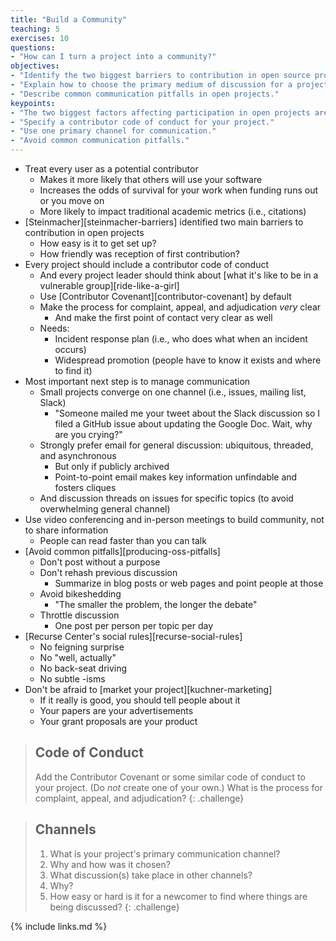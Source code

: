 ```yaml
---
title: "Build a Community"
teaching: 5
exercises: 10
questions:
- "How can I turn a project into a community?"
objectives:
- "Identify the two biggest barriers to contribution in open source projects."
- "Explain how to choose the primary medium of discussion for a project."
- "Describe common communication pitfalls in open projects."
keypoints:
- "The two biggest factors affecting participation in open projects are ease of setup and warmth of response to first contribution."
- "Specify a contributor code of conduct for your project."
- "Use one primary channel for communication."
- "Avoid common communication pitfalls."
---
```


*   Treat every user as a potential contributor
    *   Makes it more likely that others will use your software
    *   Increases the odds of survival for your work when funding runs out or you move on
    *   More likely to impact traditional academic metrics (i.e., citations)
*   [Steinmacher][steinmacher-barriers] identified two main barriers to contribution in open projects
    *   How easy is it to get set up?
    *   How friendly was reception of first contribution?
*   Every project should include a contributor code of conduct
    *   And every project leader should think about [what it's like to be in a vulnerable group][ride-like-a-girl]
    *   Use [Contributor Covenant][contributor-covenant] by default
    *   Make the process for complaint, appeal, and adjudication *very* clear
        *   And make the first point of contact very clear as well
    *   Needs:
        *   Incident response plan (i.e., who does what when an incident occurs)
        *   Widespread promotion (people have to know it exists and where to find it)
*   Most important next step is to manage communication
    *   Small projects converge on one channel (i.e., issues, mailing list, Slack)
        *   "Someone mailed me your tweet about the Slack discussion so I filed a GitHub issue about updating the Google Doc. Wait, why are you crying?"
    *   Strongly prefer email for general discussion: ubiquitous, threaded, and asynchronous
        *   But only if publicly archived
        *   Point-to-point email makes key information unfindable and fosters cliques
    *   And discussion threads on issues for specific topics (to avoid overwhelming general channel)
*   Use video conferencing and in-person meetings to build community, not to share information
    *   People can read faster than you can talk
*   [Avoid common pitfalls][producing-oss-pitfalls]
    *   Don't post without a purpose
    *   Don't rehash previous discussion
        *   Summarize in blog posts or web pages and point people at those
    *   Avoid bikeshedding
        *   "The smaller the problem, the longer the debate"
    *   Throttle discussion
        *   One post per person per topic per day
*   [Recurse Center's social rules][recurse-social-rules]
    *   No feigning surprise
    *   No "well, actually"
    *   No back-seat driving
    *   No subtle -isms
*   Don't be afraid to [market your project][kuchner-marketing]
    *   If it really is good, you should tell people about it
    *   Your papers are your advertisements
    *   Your grant proposals are your product

> ## Code of Conduct
>
> Add the Contributor Covenant or some similar code of conduct to your project.
> (Do *not* create one of your own.)
> What is the process for complaint, appeal, and adjudication?
{: .challenge}

> ## Channels
>
> 1.  What is your project's primary communication channel?
> 2.  Why and how was it chosen?
> 3.  What discussion(s) take place in other channels?
> 4.  Why?
> 5.  How easy or hard is it for a newcomer to find where things are being discussed?
{: .challenge}

{% include links.md %}
